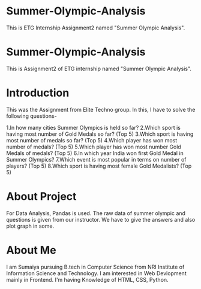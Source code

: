 # Summer-Olympic-Analysis
This is ETG Internship Assignment2 named "Summer Olympic Analysis".

# Summer-Olympic-Analysis
This is Assignment2 of ETG internship named "Summer Olympic Analysis".

# Introduction
This was the Assignment from Elite Techno group. In this, I have to solve the following questions-

1.In how many cities Summer Olympics is held so far?
2.Which sport is having most number of Gold Medals so far? (Top 5) 
3.Which sport is having most number of medals so far? (Top 5) 
4.Which player has won most number of medals? (Top 5) 
5.Which player has won most number Gold Medals of medals? (Top 5) 
6.In which year India won first Gold Medal in Summer Olympics? 
7.Which event is most popular in terms on number of players? (Top 5) 
8.Which sport is having most female Gold Medalists? (Top 5)

# About Project
For Data Analysis, Pandas is used. The raw data of summer olympic and questions is given from our instructor. We have to give the answers and also plot graph in some.


# About Me
I am Sumaiya pursuing B.tech in Computer Science from NRI Institute of Information Science and Technology. I am interested in Web Devlopment mainly in Frontend. I'm having Knowledge of HTML, CSS, Python.
